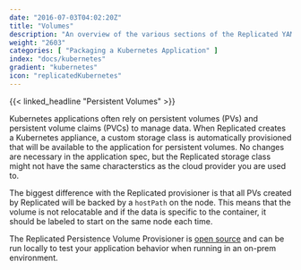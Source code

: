 ```yaml
---
date: "2016-07-03T04:02:20Z"
title: "Volumes"
description: "An overview of the various sections of the Replicated YAML."
weight: "2603"
categories: [ "Packaging a Kubernetes Application" ]
index: "docs/kubernetes"
gradient: "kubernetes"
icon: "replicatedKubernetes"
---
```


{{< linked_headline "Persistent Volumes" >}}

Kubernetes applications often rely on persistent volumes (PVs) and persistent volume claims (PVCs) to manage data. When Replicated creates a Kubernetes appliance, a custom storage class is automatically provisioned that will be available to the application for persistent volumes. No changes are necessary in the application spec, but the Replicated storage class might not have the same characterstics as the cloud provider you are used to.

The biggest difference with the Replicated provisioner is that all PVs created by Replicated will be backed by a `hostPath` on the node. This means that the volume is not relocatable and if the data is specific to the container, it should be labeled to start on the same node each time.

The Replicated Persistence Volume Provisioner is [open source](https://github.com/replicatedcom/replicated-hostpath-provisioner) and can be run locally to test your application behavior when running in an on-prem environment.
